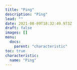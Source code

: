 ```yaml
---
title: "Ping"
description: "Ping"
lead: ""
date: 2021-08-09T18:32:49.973Z
draft: false
images: []
menu:
  docs:
    parent: "characteristic"
toc: true
characteristic:
  name: "Ping"
---
```

